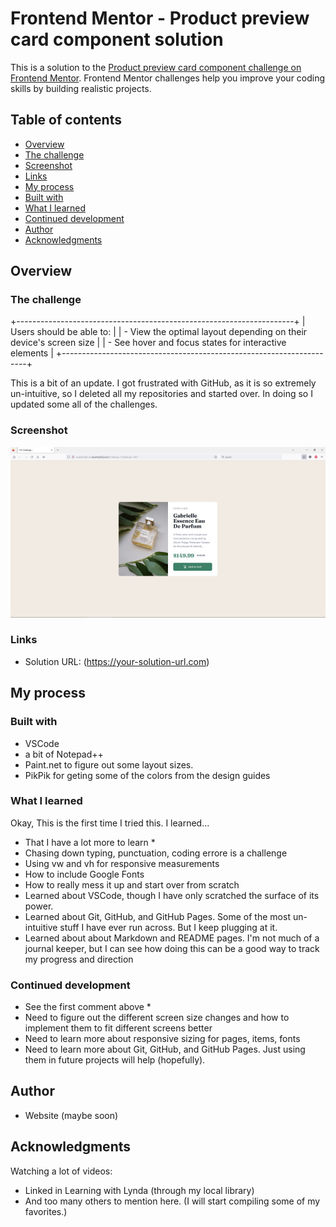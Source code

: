 # Frontend Mentor - Product preview card component solution

This is a solution to the [Product preview card component challenge on Frontend Mentor](https://www.frontendmentor.io/challenges/product-preview-card-component-GO7UmttRfa). Frontend Mentor challenges help you improve your coding skills by building realistic projects. 

## Table of contents

  - [Overview](#overview)
  - [The challenge](#the-challenge)
  - [Screenshot](#screenshot)
  - [Links](#links)
  - [My process](#my-process)
  - [Built with](#built-with)
  - [What I learned](#what-i-learned)
  - [Continued development](#continued-development)
  - [Author](#author)
  - [Acknowledgments](#acknowledgments)


## Overview

### The challenge
+---------------------------------------------------------------------+
|  Users should be able to:                                           |
|  - View the optimal layout depending on their device's screen size  |
|  - See hover and focus states for interactive elements              |
+---------------------------------------------------------------------+

This is a bit of an update. I got frustrated with GitHub, as it is so extremely un-intuitive, so I deleted all my repositories and started over. In doing so I updated some all of the challenges.

### Screenshot

![](images/screenshot-desktop.jpg)

### Links

- Solution URL: (https://your-solution-url.com)

## My process

### Built with

- VSCode
- a bit of Notepad++
- Paint.net to figure out some layout sizes.
- PikPik for geting some of the colors from the design guides

### What I learned

Okay, This is the first time I tried this. I learned...

- That I have a lot more to learn *
- Chasing down typing, punctuation, coding errore is a challenge
- Using vw and vh for responsive measurements
- How to include Google Fonts
- How to really mess it up and start over from scratch
- Learned about VSCode, though I have only scratched the surface of its power.
- Learned about Git, GitHub, and GitHub Pages. Some of the most un-intuitive stuff I have ever run across. But I keep plugging at it.
- Learned about about Markdown and README pages. I'm not much of a journal keeper, but I can see how doing this can be a good way to track my progress and direction

### Continued development

- See the first comment above *
- Need to figure out the different screen size changes and how to implement them to fit different screens better
- Need to learn more about responsive sizing for pages, items, fonts
- Need to learn more about Git, GitHub, and GitHub Pages. Just using them in future projects will help (hopefully).


## Author

- Website (maybe soon)

## Acknowledgments

Watching a lot of videos:
- Linked in Learning with Lynda (through my local library)
- And too many others to mention here. (I will start compiling some of my favorites.)